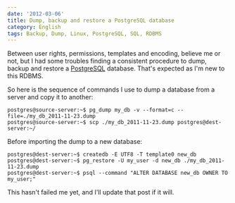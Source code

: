```yaml
---
date: '2012-03-06'
title: Dump, backup and restore a PostgreSQL database
category: English
tags: Backup, Dump, Linux, PostgreSQL, SQL, RDBMS
---
```


Between user rights, permissions, templates and encoding, believe me or not, but I had some troubles finding a consistent procedure to dump, backup and restore a [PostgreSQL](https://www.postgresql.org/) database. That's expected as I'm new to this RDBMS.

So here is the sequence of commands I use to dump a database from a server and copy it to another:

```shell-session
postgres@source-server:~$ pg_dump my_db -v --format=c --file=./my_db_2011-11-23.dump
postgres@source-server:~$ scp ./my_db_2011-11-23.dump postgres@dest-server:~/
```

Before importing the dump to a new database:

```shell-session
postgres@dest-server:~$ createdb -E UTF8 -T template0 new_db
postgres@dest-server:~$ pg_restore -U my_user -d new_db ./my_db_2011-11-23.dump
postgres@dest-server:~$ psql --command "ALTER DATABASE new_db OWNER TO my_user;"
```

This hasn't failed me yet, and I'll update that post if it will.
